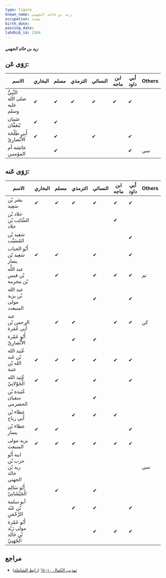 ```yaml
---
type: figure
known_name: زيد بن خالد الجهني
occupation: محدث
birth_date:
passing_date:
tahdhib_id: 2104
---
```

##### زيد بن خالد الجهني

## رَوَى عَن:
| الاسم                         | البخاري | مسلم | الترمذي | النسائي | ابن ماجه | أبي داود | Others |
| ----------------------------- | ------- | ---- | ------- | ------- | -------- | -------- | ------ |
| النَّبِيُّ صلى الله عليه وسلم | ✔       | ✔    | ✔       | ✔       | ✔        | ✔        |        |
| عثمان بْنعَفَّان              | ✔       | ✔    |         |         |          |          |        |
| أَبِي طَلْحَة الأَنْصارِيّ    | ✔       | ✔    |         | ✔       |          | ✔        |        |
| عائشة أم المؤمنين             |         | ✔    |         |         |          | ✔        | سي     |
## رَوَى عَنه:
| الاسم                                          | البخاري | مسلم | الترمذي | النسائي | ابن ماجه | أبي داود | Others |
| ---------------------------------------------- | ------- | ---- | ------- | ------- | -------- | -------- | ------ |
| بشر بْن سَعِيد                                 | ✔       | ✔    | ✔       | ✔       | ✔        | ✔        |        |
| خلاد بْن السَّائِب بْن خلاد                    |         |      |         |         | ✔        |          |        |
| سَعِيد بْن المُسَيَّب                          |         |      |         |         |          | ✔        |        |
| أَبُو الحباب سَعِيد بْن يسار                   | ✔       | ✔    |         | ✔       |          | ✔        |        |
| عبد اللَّه بْن قيس بْن مخرمة                   |         | ✔    |         | ✔       | ✔        | ✔        | تم     |
| عبد الله بْن يزيد مولى المنبعث                 |         |      |         | ✔       |          | ✔        |        |
| عبد الرحمن بْن أَبِي عُمَرة                    |         | ✔    | ✔       |         | ✔        | ✔        | كن     |
| أَبُو عَمْرة الأَنْصارِيّ                      |         |      | ✔       | ✔       |          |          |        |
| عُبَيد الله بْن عَبد الله بْن عتبة             | ✔       | ✔    | ✔       | ✔       | ✔        | ✔        |        |
| عُبَيد الله الْخَوْلانِيّ                      | ✔       | ✔    |         | ✔       |          | ✔        |        |
| عُبَيدة بْن سفيان الحضرمي                      |         |      |         | ✔       |          |          |        |
| عطاء بْن أَبي رباح                             |         |      | ✔       | ✔       | ✔        |          |        |
| عطاء بْن يسار                                  | ✔       | ✔    |         |         |          | ✔        |        |
| يزيد مولى المنبعث                              | ✔       | ✔    | ✔       | ✔       | ✔        | ✔        |        |
| ابنه أَبُو حرب بْن زيد بْن خالد الجهني         |         |      |         |         |          |          | سي     |
| أَبُو سَالِم الْجَيْشَانِيّ                    |         | ✔    |         | ✔       |          |          |        |
| أبو سلمة بْن عَبْد الرَّحْمَنِ                 |         |      | ✔       | ✔       |          | ✔        |        |
| أَبُو عَمْرة مولى زَيْد بْن خَالِد الْجُهَنِيّ |         |      |         | ✔       | ✔        | ✔        |        |
## مراجع
- [تهذيب الكمال ١٠-٦٤](obsidian://open?vault=Tahdhib-al-Kamal&file=Figures/٢١٠٤-زيد%20بن%20خالد%20الجهني) ([رابط الشاملة](https://shamela.ws/book/3722/4836))